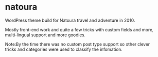 natoura
=======

WordPress theme build for Natoura travel and adventure in 2010.

Mostly front-end work and quite a few tricks with custom fields and more, multi-lingual support and more goodies. 

Note:By the time there was no custom post type support so other clever tricks and categories were used to classify the infomation.
